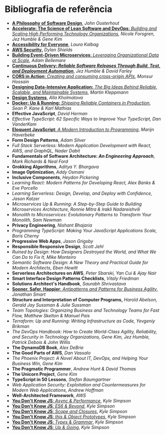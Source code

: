 # Bibliografia de referência

- [**A Philosophy of Software Design**](https://amzn.to/3ewuwP7), *John Ousterhout*
- [**Accelerate: The Science of Lean Software and DevOps**: *Building and Scaling High Performing Technology Organizations*,](https://amzn.to/3epRAiz) *Nicole Forsgren, Jez Humble & Gene Kim*
- [**Accessibility for Everyone**](https://abookapart.com/products/accessibility-for-everyone), *Laura Kalbag*
- [**AWS Security,**](https://amzn.to/3z9jqaO) *Dylan Shields*
- [**Building Event-Driven Microservices**: *Leveraging Organizational Data at Scale*](https://amzn.to/3esAmB0), *Adam Bellemare*
- [**Continuous Delivery: *Reliable Software Releases Through Build, Test, and Deployment Automation***](https://amzn.to/3wRvhbH), *Jez Humble & David Farley*
- [**CORS in Action**: *Creating and consuming cross-origin APIs*](https://amzn.to/3xOUa9w), *Monsur Hossain*
- [**Designing Data-Intensive Application:** *The Big Ideas Behind Reliable, Scalable, and Maintainable Systems*](https://amzn.to/2Tgp7nQ), *Martin Kleppmann*
- [**Design Systems**](https://amzn.to/3etHltF), *Alla Kholmatova*
- [**Docker: Up & Running:** *Shipping Reliable Containers in Production*](https://amzn.to/3wNZGHS), *Sean P. Kane & Karl Mathias*
- **Effective JavaScript**, *David Herman*
- **Effective TypeScript: *62 Specific Ways to Improve Your TypeScript**, Dan VanderKam*
- [**Eloquent JavaScript**: *A Modern Introduction to Programming*](https://amzn.to/3BozVll), *Marijn Haverbeke*
- **Form Design Patterns**, *Adam Silver*
- **Full Stack Serverless: *Modern Application Development with React, AWS, and GraphQL**, Nader Dabit*
- **Fundamentals of Software Architecture: *An Engineering Approach***, *Mark Richards & Neal Ford*
- **Grokking Algorithms**, *Aditya Y. Bhargava*
- **Image Optimization**, *Addy Osmani*
- **Inclusive Components**, *Heydon Pickering*
- **Learning React: *Modern Patterns for Developing React**,* *Alex Banks & Eve Porcello*
- **Learning Serverless: *Design, Develop, and Deploy with Confidence**, Jason Katzer*
- **Microservices Up & Running: *A Step-by-Step Guide to Building Microservices Architecture**, Ronnie Mitra & Irakli Nadareishvili*
- **Monolith to Microservices: *Evolutionary Patterns to Transform Your Monolith**, Sam Newman*
- **Privacy Engineering**, *Nishant Bhajaria*
- **Programming TypeScript: *Making Your JavaScript Applications Scale**, Boris Cherny*
- **Progressive Web Apps**, *Jason Grigsby*
- **Responsible Responsive Design**, *Scott Jehl*
- **Ruined by Design: *How Designers Destroyed the World, and What We Can Do to Fix It**, Mike Monteiro*
- **Semantic Software Design: *A New Theory and Practical Guide for Modern Architects**, Eben Hewitt*
- **Serverless Architectures on AWS**, *Peter Sbarski, Yan Cui & Ajay Nair*
- **Smart Interface Design Patterns Checklists**, *Vitaly Friedman*
- **Solutions Architect's Handbook**, *Saurabh Shrivastava*
- [**Sooner, Safer, Happier**: *Antipatterns and Patterns for Business Agility*](https://amzn.to/3igPS46), *Jonathan Smart*
- **Structure and Interpretation of Computer Programs,** *Harold Abelson, Gerald Jay Sussman & Julie Sussman*
- **Team Topologies: *Organizing Business and Technology Teams for Fast Flow**, Matthew Skelton & Manuel Pais*
- **Terraform: *Up and Running: Writing Infrastructure as Code**, Yevgeniy Brikman*
- **The DevOps Handbook: *How to Create World-Class Agility, Reliability, and Security in Technology Organizations**, Gene Kim, Jez Humble, Patrick Debois & John Willis*
- **The DynamoDB Book**, *Alex DeBrie*
- **The Good Parts of AWS**, *Dan Vassalo*
- **The Phoenix Project: *A Novel About IT, DevOps, and Helping Your Business Win**, Gene Kim*
- **The Pragmatic Programmer**, *Andrew Hunt & David Thomas*
- **The Unicorn Project**, *Gene Kim*
- **TypeScript in 50 Lessons**, *Stefan Baumgartner*
- **Web Application Security: *Exploitation and Countermeasures for Modern Web Applications**, Andrew Hoffman*
- **Well-Architected Framework**, *AWS*
- [**You Don't Know JS**: *Async & Performance*](https://amzn.to/3z8CzJJ), *Kyle Simpson*
- [**You Don't Know JS**: *ES6 & Beyond*](https://amzn.to/3ilgEs5), *Kyle Simpson*
- [**You Don't Know JS**: *Scope and Closures*](https://amzn.to/3kuimdx), *Kyle Simpson*
- [**You Don't Know JS**: *this & Object Prototypes*](https://amzn.to/3hOlZZK), *Kyle Simpson*
- [**You Don't Know JS**: *Types & Grammar*](https://amzn.to/3ri7CAe), *Kyle Simpson*
- [**You Don't Know JS**: *Up & Going*](https://amzn.to/3xRptAC), *Kyle Simpson*

